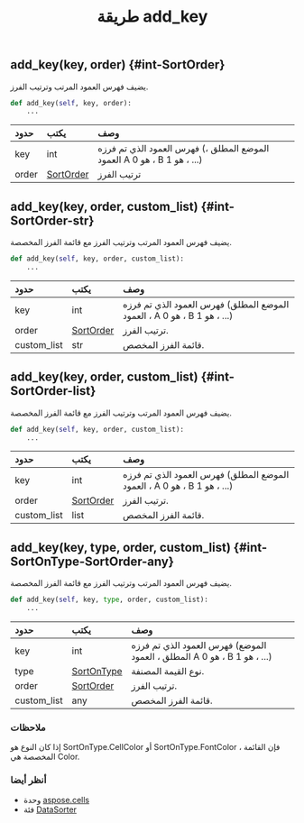﻿---
title: طريقة add_key
second_title: Aspose.Cells for Python via .NET API المراجع
description:
type: docs
weight: 20
url: /ar/python-net/aspose.cells/datasorter/add_key/
is_root: false
---
##  add_key(key, order) {#int-SortOrder}
يضيف فهرس العمود المرتب وترتيب الفرز.



```python
def add_key(self, key, order):
    ...
```


| حدود| يكتب| وصف|
| :- | :- | :- |
| key | int | فهرس العمود الذي تم فرزه (الموضع المطلق ، العمود A هو 0 ، B هو 1 ، ...)|
| order | [SortOrder](/cells/ar/python-net/aspose.cells/sortorder) | ترتيب الفرز|


##  add_key(key, order, custom_list) {#int-SortOrder-str}
يضيف فهرس العمود المرتب وترتيب الفرز مع قائمة الفرز المخصصة.



```python
def add_key(self, key, order, custom_list):
    ...
```


| حدود| يكتب| وصف|
| :- | :- | :- |
| key | int | فهرس العمود الذي تم فرزه (الموضع المطلق ، العمود A هو 0 ، B هو 1 ، ...)|
| order | [SortOrder](/cells/ar/python-net/aspose.cells/sortorder) | ترتيب الفرز.|
| custom_list | str | قائمة الفرز المخصص.|


##  add_key(key, order, custom_list) {#int-SortOrder-list}
يضيف فهرس العمود المرتب وترتيب الفرز مع قائمة الفرز المخصصة.



```python
def add_key(self, key, order, custom_list):
    ...
```


| حدود| يكتب| وصف|
| :- | :- | :- |
| key | int | فهرس العمود الذي تم فرزه (الموضع المطلق ، العمود A هو 0 ، B هو 1 ، ...)|
| order | [SortOrder](/cells/ar/python-net/aspose.cells/sortorder) | ترتيب الفرز.|
| custom_list | list | قائمة الفرز المخصص.|


##  add_key(key, type, order, custom_list) {#int-SortOnType-SortOrder-any}
يضيف فهرس العمود المرتب وترتيب الفرز مع قائمة الفرز المخصصة.



```python
def add_key(self, key, type, order, custom_list):
    ...
```


| حدود| يكتب| وصف|
| :- | :- | :- |
| key | int | فهرس العمود الذي تم فرزه (الموضع المطلق ، العمود A هو 0 ، B هو 1 ، ...)|
| type | [SortOnType](/cells/ar/python-net/aspose.cells/sortontype) | نوع القيمة المصنفة.|
| order | [SortOrder](/cells/ar/python-net/aspose.cells/sortorder) | ترتيب الفرز.|
| custom_list | any | قائمة الفرز المخصص.|
###  ملاحظات

إذا كان النوع هو SortOnType.CellColor أو SortOnType.FontColor ، فإن القائمة المخصصة هي Color.


###  أنظر أيضا

* وحدة [aspose.cells](../../)
* فئة [DataSorter](/cells/ar/python-net/aspose.cells/datasorter)
